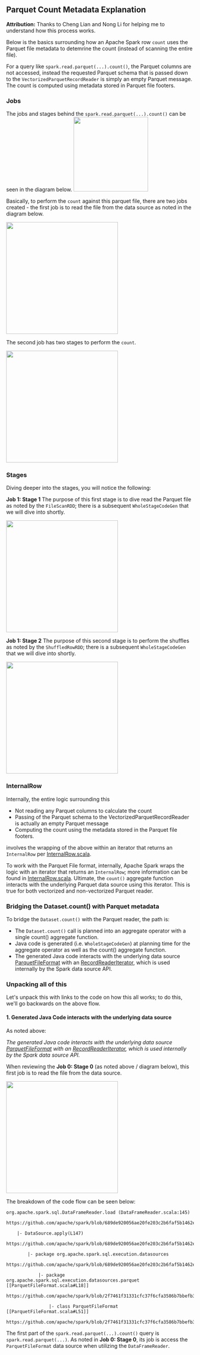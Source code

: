 ## Parquet Count Metadata Explanation

**Attribution:** Thanks to Cheng Lian and Nong Li for helping me to understand how this process works.

Below is the basics surrounding how an Apache Spark row `count` uses the Parquet file metadata to detemrine the count (instead of scanning the entire file).  

For a query like `spark.read.parquet(...).count()`, the Parquet columns are not accessed, instead the requested Parquet schema that is passed down to the `VectorizedParquetRecordReader` is simply an empty Parquet message. 
The count is computed using metadata stored in Parquet file footers.

### Jobs
The jobs and stages behind the `spark.read.parquet(...).count()` can be seen in the diagram below.
<img src="https://github.com/dennyglee/databricks/blob/master/images/1-parquet-count.png" height="200px"/>

Basically, to perform the `count` against this parquet file, there are two jobs created - the first job is to read the file from the data source as noted in the diagram below.

<img src="https://github.com/dennyglee/databricks/blob/master/images/2-Job-0.png" height="300px"/>

The second job has two stages to perform the `count`.

<img src="https://github.com/dennyglee/databricks/blob/master/images/3-Job-1.png" height="300px"/>


### Stages
Diving deeper into the stages, you will notice the following:

**Job 1: Stage 1**
The purpose of this first stage is to dive read the Parquet file as noted by the `FileScanRDD`; there is a subsequent `WholeStageCodeGen` that we will dive into shortly.

<img src="https://github.com/dennyglee/databricks/blob/master/images/4-Job-0-Stage-1.png" height="300px"/>

**Job 1: Stage 2**
The purpose of this second stage is to perform the shuffles as noted by the `ShuffledRowRDD`; there is a subsequent `WholeStageCodeGen` that we will dive into shortly.

<img src="https://github.com/dennyglee/databricks/blob/master/images/5-Job-0-Stage-2.png" height="300px"/>

### InternalRow

Internally, the entire logic surrounding this 
* Not reading any Parquet columns to calculate the count
* Passing of the Parquet schema to the VectorizedParquetRecordReader is actually an empty Parquet message
* Computing the count using the metadata stored in the Parquet file footers.

involves the wrapping of the above within an iterator that returns an `InternalRow` per [InternalRow.scala](https://github.com/apache/spark/blob/master/sql/catalyst/src/main/scala/org/apache/spark/sql/catalyst/InternalRow.scala).

To work with the Parquet File format, internally, Apache Spark wraps the logic with an iterator that returns an `InternalRow`; more information can be found in [InternalRow.scala](https://github.com/apache/spark/blob/master/sql/catalyst/src/main/scala/org/apache/spark/sql/catalyst/InternalRow.scala).  Ultimate, the `count()` aggregate function interacts with the underlying Parquet data source using this iterator. This is true for both vectorized and non-vectorized Parquet reader.


### Bridging the Dataset.count() with Parquet metadata

To bridge the `Dataset.count()` with the Parquet reader, the path is:
* The `Dataset.count()` call is planned into an aggregate operator with a single count() aggregate function.
* Java code is generated (i.e. `WholeStageCodeGen`) at planning time for the aggregate operator as well as the count() aggregate function.
* The generated Java code interacts with the underlying data source [ParquetFileFormat](https://github.com/apache/spark/blob/2f7461f31331cfc37f6cfa3586b7bbefb3af5547/sql/core/src/main/scala/org/apache/spark/sql/execution/datasources/parquet/ParquetFileFormat.scala#L18) with an [RecordReaderIterator](https://github.com/apache/spark/blob/b03b4adf6d8f4c6d92575c0947540cb474bf7de1/sql/core/src/main/scala/org/apache/spark/sql/execution/datasources/RecordReaderIterator.scala), which is used internally by the Spark data source API.



### Unpacking all of this
Let's unpack this with links to the code on how this all works; to do this, we'll go backwards on the above flow.


#### 1. Generated Java Code interacts with the underlying data source

As noted above:

   *The generated Java code interacts with the underlying data source [ParquetFileFormat](https://github.com/apache/spark/blob/2f7461f31331cfc37f6cfa3586b7bbefb3af5547/sql/core/src/main/scala/org/apache/spark/sql/execution/datasources/parquet/ParquetFileFormat.scala#L18) with an [RecordReaderIterator](https://github.com/apache/spark/blob/b03b4adf6d8f4c6d92575c0947540cb474bf7de1/sql/core/src/main/scala/org/apache/spark/sql/execution/datasources/RecordReaderIterator.scala), which is used internally by the Spark data source API.*
   
When reviewing the **Job 0: Stage 0** (as noted above / diagram below), this first job is to read the file from the data source.

<img src="https://github.com/dennyglee/databricks/blob/master/images/2-Job-0.png" height="300px"/>

The breakdown of the code flow can be seen below:


```
org.apache.spark.sql.DataFrameReader.load (DataFrameReader.scala:145)
   https://github.com/apache/spark/blob/689de920056ae20fe203c2b6faf5b1462e8ea73c/sql/core/src/main/scala/org/apache/spark/sql/DataFrameReader.scala#L145

	|- DataSource.apply(L147)
		https://github.com/apache/spark/blob/689de920056ae20fe203c2b6faf5b1462e8ea73c/sql/core/src/main/scala/org/apache/spark/sql/DataFrameReader.scala#L147

		|- package org.apache.spark.sql.execution.datasources
			https://github.com/apache/spark/blob/689de920056ae20fe203c2b6faf5b1462e8ea73c/sql/core/src/main/scala/org/apache/spark/sql/execution/datasources/DataSource.scala

			|- package org.apache.spark.sql.execution.datasources.parquet [[ParquetFileFormat.scala#L18]]
				https://github.com/apache/spark/blob/2f7461f31331cfc37f6cfa3586b7bbefb3af5547/sql/core/src/main/scala/org/apache/spark/sql/execution/datasources/parquet/ParquetFileFormat.scala#L18

    			|- class ParquetFileFormat [[ParquetFileFormat.scala#L51]]
    				https://github.com/apache/spark/blob/2f7461f31331cfc37f6cfa3586b7bbefb3af5547/sql/core/src/main/scala/org/apache/spark/sql/execution/datasources/parquet/ParquetFileFormat.scala#L51
```
The first part of the `spark.read.parquet(...).count()` query is `spark.read.parquet(...)`.  As noted in **Job 0: Stage 0**, its job is access the `ParquetFileFormat` data source when utilizing the `DataFrameReader`.







